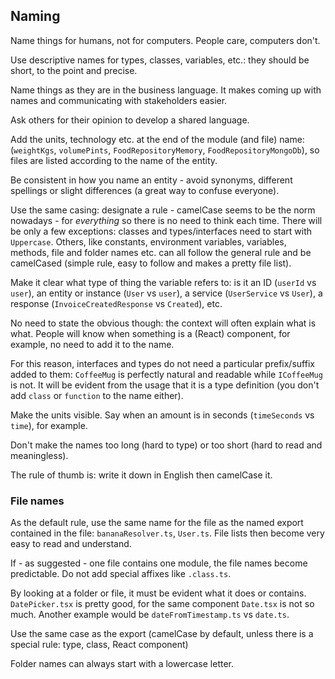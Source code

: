 ## Naming

Name things for humans, not for computers. People care, computers don't.

Use descriptive names for types, classes, variables, etc.: they should be short, to the point and precise.

Name things as they are in the business language. It makes coming up with names and communicating with stakeholders easier.

Ask others for their opinion to develop a shared language.

Add the units, technology etc. at the end of the module (and file) name: (`weightKgs`, `volumePints`, `FoodRepositoryMemory`, `FoodRepositoryMongoDb`), so files are listed according to the name of the entity.

Be consistent in how you name an entity - avoid synonyms, different spellings or slight differences (a great way to confuse everyone).

Use the same casing: designate a rule - camelCase seems to be the norm nowadays - for *everything* so there is no need to think each time. There will be only a few exceptions: classes and types/interfaces need to start with `Uppercase`. Others, like constants, environment variables, variables, methods, file and folder names etc. can all follow the general rule and be camelCased (simple rule, easy to follow and makes a pretty file list).

Make it clear what type of thing the variable refers to: is it an ID (`userId` vs `user`), an entity or instance (`User` vs `user`), a service (`UserService` vs `User`), a response (`InvoiceCreatedResponse` vs `Created`), etc.

No need to state the obvious though: the context will often explain what is what. People will know when something is a (React) component, for example, no need to add it to the name.

For this reason, interfaces and types do not need a particular prefix/suffix added to them: `CoffeeMug` is perfectly natural and readable while `ICoffeeMug` is not. It will be evident from the usage that it is a type definition (you don't add `class` or `function` to the name either).

Make the units visible. Say when an amount is in seconds (`timeSeconds` vs `time`), for example.

Don't make the names too long (hard to type) or too short (hard to read and meaningless).

The rule of thumb is: write it down in English then camelCase it.

### File names

As the default rule, use the same name for the file as the named export contained in the file: `bananaResolver.ts`, `User.ts`. File lists then become very easy to read and understand.

If - as suggested - one file contains one module, the file names become predictable. Do not add special affixes like `.class.ts`.

By looking at a folder or file, it must be evident what it does or contains. `DatePicker.tsx` is pretty good, for the same component `Date.tsx` is not so much. Another example would be `dateFromTimestamp.ts` vs `date.ts`.

Use the same case as the export (camelCase by default, unless there is a special rule: type, class, React component)

Folder names can always start with a lowercase letter.
